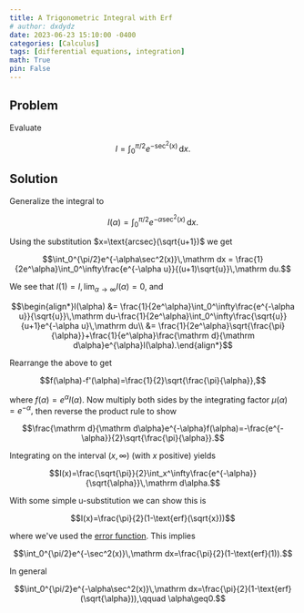 ```yaml
---
title: A Trigonometric Integral with Erf
# author: dxdydz
date: 2023-06-23 15:10:00 -0400
categories: [Calculus]
tags: [differential equations, integration]
math: True
pin: False
---
```


## Problem

Evaluate

$$I=\int_0^{\pi/2}e^{-\sec^2(x)}\,\mathrm dx.$$

## Solution

Generalize the integral to

$$I(\alpha)=\int_0^{\pi/2}e^{-\alpha\sec^2(x)}\,\mathrm dx.$$

Using the substitution $x=\text{arcsec}(\sqrt{u+1})$ we get

$$\int_0^{\pi/2}e^{-\alpha\sec^2(x)}\,\mathrm dx = \frac{1}{2e^\alpha}\int_0^\infty\frac{e^{-\alpha u}}{(u+1)\sqrt{u}}\,\mathrm du.$$

We see that $I(1)=I,\,\lim_{\alpha\to\infty}I(\alpha)=0,$ and

$$\begin{align*}I(\alpha) &= \frac{1}{2e^\alpha}\int_0^\infty\frac{e^{-\alpha u}}{\sqrt{u}}\,\mathrm du-\frac{1}{2e^\alpha}\int_0^\infty\frac{\sqrt{u}}{u+1}e^{-\alpha u}\,\mathrm du\\ &= \frac{1}{2e^\alpha}\sqrt{\frac{\pi}{\alpha}}+\frac{1}{e^\alpha}\frac{\mathrm d}{\mathrm d\alpha}e^{\alpha}I(\alpha).\end{align*}$$

Rearrange the above to get

$$f(\alpha)-f'(\alpha)=\frac{1}{2}\sqrt{\frac{\pi}{\alpha}},$$

where $f(\alpha)=e^\alpha I(\alpha)$. Now multiply both sides by the integrating factor $\mu(\alpha)=e^{-\alpha},$ then reverse the product rule to show

$$\frac{\mathrm d}{\mathrm d\alpha}e^{-\alpha}f(\alpha)=-\frac{e^{-\alpha}}{2}\sqrt{\frac{\pi}{\alpha}}.$$

Integrating on the interval $(x,\,\infty)$ (with $x$ positive) yields

$$I(x)=\frac{\sqrt{\pi}}{2}\int_x^\infty\frac{e^{-\alpha}}{\sqrt{\alpha}}\,\mathrm d\alpha.$$

With some simple u-substitution we can show this is

$$I(x)=\frac{\pi}{2}(1-\text{erf}(\sqrt{x}))$$

where we've used the [error function](https://mathworld.wolfram.com/Erf.html). This implies

$$\int_0^{\pi/2}e^{-\sec^2(x)}\,\mathrm dx=\frac{\pi}{2}(1-\text{erf}(1)).$$

In general

$$\int_0^{\pi/2}e^{-\alpha\sec^2(x)}\,\mathrm dx=\frac{\pi}{2}(1-\text{erf}(\sqrt{\alpha})),\qquad \alpha\geq0.$$